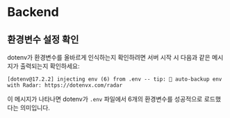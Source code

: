 # Backend

## 환경변수 설정 확인

dotenv가 환경변수를 올바르게 인식하는지 확인하려면 서버 시작 시 다음과 같은 메시지가 출력되는지 확인하세요:

```
[dotenv@17.2.2] injecting env (6) from .env -- tip: 📡 auto-backup env with Radar: https://dotenvx.com/radar
```

이 메시지가 나타나면 dotenv가 `.env` 파일에서 6개의 환경변수를 성공적으로 로드했다는 의미입니다.
